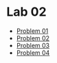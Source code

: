 # Lab 02
- [Problem 01](https://databricks-prod-cloudfront.cloud.databricks.com/public/4027ec902e239c93eaaa8714f173bcfc/267639762993937/4430792416298222/6192840305340809/latest.html)
- [Problem 02](https://databricks-prod-cloudfront.cloud.databricks.com/public/4027ec902e239c93eaaa8714f173bcfc/267639762993937/1707796760926532/6192840305340809/latest.html)
- [Problem 03](https://databricks-prod-cloudfront.cloud.databricks.com/public/4027ec902e239c93eaaa8714f173bcfc/267639762993937/3483413632065416/6192840305340809/latest.html)
- [Problem 04]()